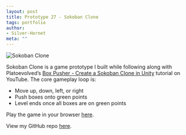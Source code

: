 ```yaml
---
layout: post
title: Prototype 27 - Sokoban Clone
tags: portfolio
author:
- Silver-Hornet
meta: ""
---
```


![Sokoban Clone]({{site.url}}/sokoban-clone.gif)


Sokoban Clone is a game prototype I built while following along with Platoevolved’s [Box Pusher - Create a Sokoban Clone in Unity](https://www.youtube.com/watch?v=ESh8phnmiXg) tutorial on YouTube. The core gameplay loop is:

- Move up, down, left, or right
- Push boxes onto green points
- Level ends once all boxes are on green points

Play the game in your browser [here](https://play.unity.com/mg/other/platoevolved-s-sokoban-clone).

View my GitHub repo [here](https://github.com/silver-hornet/platoevolved-sokoban-clone).
